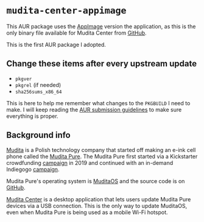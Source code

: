 # `mudita-center-appimage`

This AUR package uses the [AppImage](https://en.wikipedia.org/wiki/AppImage)
version the application, as this is the only binary file available for Mudita
Center from [GitHub](https://github.com/mudita/mudita-center).

This is the first AUR package I adopted.

## Change these items after every upstream update
* `pkgver`
* `pkgrel` (if needed)
* `sha256sums_x86_64`

This is here to help me remember what changes to the `PKGBUILD` I need to make.
I will keep reading the [AUR submission guidelines](https://wiki.archlinux.org/title/AUR_submission_guidelines)
to make sure everything is proper.

## Background info

[Mudita](https://mudita.com/) is a Polish technology company that started off
making an e-ink cell phone called the [Mudita Pure](https://mudita.com/products/phones/mudita-pure/).
The Mudita Pure first started via a Kickstarter crowdfunding
[campaign](https://www.kickstarter.com/projects/mudita/mudita-pure-your-minimalist-phone)
in 2019 and continued with an in-demand Indiegogo
[campaign](https://www.indiegogo.com/projects/mudita-pure-your-minimalist-phone#/).

Mudita Pure's operating system is [MuditaOS](https://mudita.com/products/phones/mudita-pure/muditaos/)
and the source code is on [GitHub](https://github.com/mudita/MuditaOS).

[Mudita Center](https://mudita.com/products/software-apps/mudita-center/) is a
desktop application that lets users update Mudita Pure devices via a USB
connection.  This is the only way to update MuditaOS, even when Mudita Pure is
being used as a mobile Wi-Fi hotspot.

